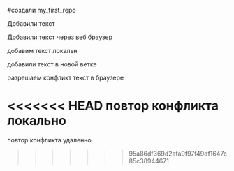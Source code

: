 ﻿#создали my_first_repo

Добавили текст

Добавили текст через веб браузер

добавим текст локальн

добавили текст в новой ветке

разрешаем конфликт текст в браузере

<<<<<<< HEAD
повтор конфликта локально
=======
повтор конфликта удаленно


>>>>>>> 95a86df369d2afa9f97f49df1647c85c38944671
